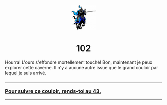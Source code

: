 <html><head>
<title>Sam le chevalier sans cheval</title>
<link rel="stylesheet" type="text/css" href="../images/m.css">
</head><body>
<center>
<img src="../images/chevalier.png"  height="80" width="80"> 
<h1>102</h1></center>
<p>Hourra! L'ours s'effondre mortellement touché! Bon, maintenant je peux explorer cette caverne. Il n'y a aucune autre issue que le grand couloir par lequel je suis arrivé. </p>
<h3>
<hr><a  href="43.html">Pour suivre ce couloir, rends-toi au 43.</a>
</h3>
<hr>
<body>
